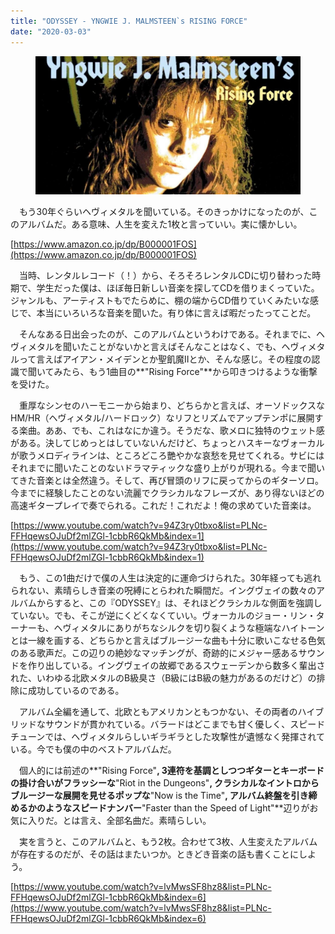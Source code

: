 ```yaml
---
title: "ODYSSEY - YNGWIE J. MALMSTEEN`s RISING FORCE"
date: "2020-03-03"
---
```


<figure>

![](assets/n233e01869f10_0ec7439b28aebba22d46cb9814ac65cf.jpg)

</figure>

　もう30年ぐらいヘヴィメタルを聞いている。そのきっかけになったのが、このアルバムだ。ある意味、人生を変えた1枚と言っていい。実に懐かしい。

[https://www.amazon.co.jp/dp/B000001FOS](https://www.amazon.co.jp/dp/B000001FOS)

　当時、レンタルレコード（！）から、そろそろレンタルCDに切り替わった時期で、学生だった僕は、ほぼ毎日新しい音楽を探してCDを借りまくっていた。ジャンルも、アーティストもでたらめに、棚の端からCD借りていくみたいな感じで、本当にいろいろな音楽を聞いた。有り体に言えば暇だったってことだ。

　そんなある日出会ったのが、このアルバムというわけである。それまでに、ヘヴィメタルを聞いたことがないかと言えばそんなことはなく、でも、ヘヴィメタルって言えばアイアン・メイデンとか聖飢魔IIとか、そんな感じ。その程度の認識で聞いてみたら、もう1曲目の**"Rising Force"**から叩きつけるような衝撃を受けた。

　重厚なシンセのハーモニーから始まり、どちらかと言えば、オーソドックスなHM/HR（ヘヴィメタル/ハードロック）なリフとリズムでアップテンポに展開する楽曲。ああ、でも、これはなにか違う。そうだな、歌メロに独特のウェット感がある。決してじめっとはしていないんだけど、ちょっとハスキーなヴォーカルが歌うメロディラインは、ところどころ艷やかな哀愁を見せてくれる。サビにはそれまでに聞いたことのないドラマティックな盛り上がりが現れる。今まで聞いてきた音楽とは全然違う。そして、再び冒頭のリフに戻ってからのギターソロ。今までに経験したことのない流麗でクラシカルなフレーズが、あり得ないほどの高速ギタープレイで奏でられる。これだ！これだよ！俺の求めていた音楽は。

[https://www.youtube.com/watch?v=94Z3ry0tbxo&list=PLNc-FFHqewsOJuDf2mlZGl-1cbbR6QkMb&index=1](https://www.youtube.com/watch?v=94Z3ry0tbxo&list=PLNc-FFHqewsOJuDf2mlZGl-1cbbR6QkMb&index=1)

　もう、この1曲だけで僕の人生は決定的に運命づけられた。30年経っても逃れられない、素晴らしき音楽の呪縛にとらわれた瞬間だ。イングヴェイの数々のアルバムからすると、この『ODYSSEY』は、それほどクラシカルな側面を強調していない。でも、そこが逆にくどくなくていい。ヴォーカルのジョー・リン・ターナーも、ヘヴィメタルにありがちなシルクを切り裂くような極端なハイトーンとは一線を画する、どちらかと言えばブルージーな曲も十分に歌いこなせる色気のある歌声だ。この辺りの絶妙なマッチングが、奇跡的にメジャー感あるサウンドを作り出している。イングヴェイの故郷であるスウェーデンから数多く輩出された、いわゆる北欧メタルのB級臭さ（B級にはB級の魅力があるのだけど）の排除に成功しているのである。

　アルバム全編を通して、北欧ともアメリカンともつかない、その両者のハイブリッドなサウンドが貫かれている。バラードはどこまでも甘く優しく、スピードチューンでは、ヘヴィメタルらしいギラギラとした攻撃性が遺憾なく発揮されている。今でも僕の中のベストアルバムだ。

　個人的には前述の**"Rising Force"**, 3連符を基調としつつギターとキーボードの掛け合いがフラッシーな**"Riot in the Dungeons"**, クラシカルなイントロからブルージーな展開を見せるポップな**"Now is the Time"**, アルバム終盤を引き締めるかのようなスピードナンバー**"Faster than the Speed of Light"**辺りがお気に入りだ。とは言え、全部名曲だ。素晴らしい。

　実を言うと、このアルバムと、もう2枚。合わせて3枚、人生変えたアルバムが存在するのだが、その話はまたいつか。ときどき音楽の話も書くことにしよう。

[https://www.youtube.com/watch?v=lvMwsSF8hz8&list=PLNc-FFHqewsOJuDf2mlZGl-1cbbR6QkMb&index=6](https://www.youtube.com/watch?v=lvMwsSF8hz8&list=PLNc-FFHqewsOJuDf2mlZGl-1cbbR6QkMb&index=6)
